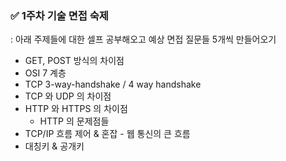### ✅ 1주차 기술 면접 숙제

: 아래 주제들에 대한 셀프 공부해오고 예상 면접 질문들 5개씩 만들어오기

- GET, POST 방식의 차이점
- OSI 7 계층
- TCP 3-way-handshake /  4 way handshake
- TCP 와 UDP 의 차이점
- HTTP 와 HTTPS 의 차이점
    - HTTP 의 문제점들
- TCP/IP 흐름 제어 & 혼잡 - 웹 통신의 큰 흐름
- 대칭키 & 공개키
